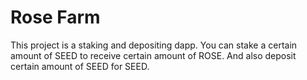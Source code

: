 # Rose Farm

This project is a staking and depositing dapp. You can stake a certain amount of SEED to receive certain amount of ROSE.
And also deposit certain amount of SEED for SEED.
